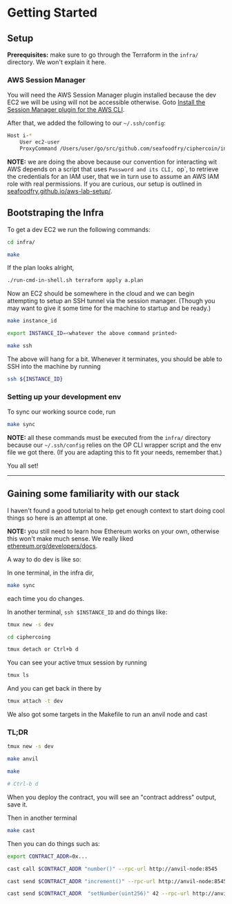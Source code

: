 # Getting Started

## Setup

**Prerequisites:** make sure to go through the Terraform in the `infra/` directory.
We won't explain it here.

### AWS Session Manager

You will need the AWS Session Manager plugin installed because the dev EC2 we will be using will not be accessible otherwise.
Goto
[Install the Session Manager plugin for the AWS CLI](https://docs.aws.amazon.com/systems-manager/latest/userguide/session-manager-working-with-install-plugin.html).

After that, we added the following to our `~/.ssh/config`:

```bash
Host i-*
    User ec2-user
    ProxyCommand /Users/user/go/src/github.com/seafoodfry/ciphercoin/infra/run-cmd-in-shell.sh aws ssm start-session --region us-east-1 --target %h --document-name AWS-StartSSHSession --parameters 'portNumber=%p'
```

**NOTE:** we are doing the above because our convention for interacting wit AWS depends on a script
that uses `Password and its CLI, `op`, to retrieve the credentials for an IAM user, that we in turn use to assume an AWS IAM role with real permissions.
If you are curious, our setup is outlined in
[seafoodfry.github.io/aws-lab-setup/](https://seafoodfry.github.io/aws/lab/2024/05/27/aws-lab-setup/).


## Bootstraping the Infra

To get a dev EC2 we run the following commands:
```bash
cd infra/

make
```

If the plan looks alright,
```bash
./run-cmd-in-shell.sh terraform apply a.plan
```

Now an EC2 should be somewhere in the cloud and we can begin attempting to setup
an SSH tunnel via the session manager.
(Though you may want to give it some time for the machine to startup and be ready.)
```bash
make instance_id

export INSTANCE_ID=<whatever the above command printed>

make ssh
```

The above will hang for a bit.
Whenever it terminates, you should be able to SSH into the machine by running

```bash
ssh ${INSTANCE_ID}
```


### Setting up your development env

To sync our working source code, run
```bash
make sync
```
**NOTE:** all these commands must be executed from the `infra/` directory because
our `~/.ssh/config` relies on the OP CLI wrapper script and the env file we got there.
(If you are adapting this to fit your needs, remember that.)

You all set!

---

## Gaining some familiarity with our stack

I haven't found a good tutorial to help get enough context to start doing cool things so here is an attempt at one.

**NOTE:** you still need to learn how Ethereum works on your own, otherwise this won't make much sense.
We really liked [ethereum.org/developers/docs](https://ethereum.org/developers/docs/).

A way to do dev is like so:

In one terminal, in the infra dir,
```bash
make sync
```
each time you do changes.

In another terminal, `ssh $INSTANCE_ID` and do things like:

```bash
tmux new -s dev

cd ciphercoing

tmux detach or Ctrl+b d
```

You can see your active tmux session by running
```bash
tmux ls
```

And you can get back in there by
```bash
tmux attach -t dev
```

We also got some targets in the Makefile to run an anvil node and cast

### TL;DR

```bash
tmux new -s dev

make anvil

make

# Ctrl-b d
```

When you deploy the contract, you will see an "contract address" output, save it.

Then in another terminal
```bash
make cast
```

Then you can do things such as:
```bash
export CONTRACT_ADDR=0x...

cast call $CONTRACT_ADDR "number()" --rpc-url http://anvil-node:8545

cast send $CONTRACT_ADDR "increment()" --rpc-url http://anvil-node:8545 --private-key ${ANVIL_PRIV_KEY}

cast send $CONTRACT_ADDR  "setNumber(uint256)" 42 --rpc-url http://anvil-node:8545 --private-key ${ANVIL_PRIV_KEY}
```